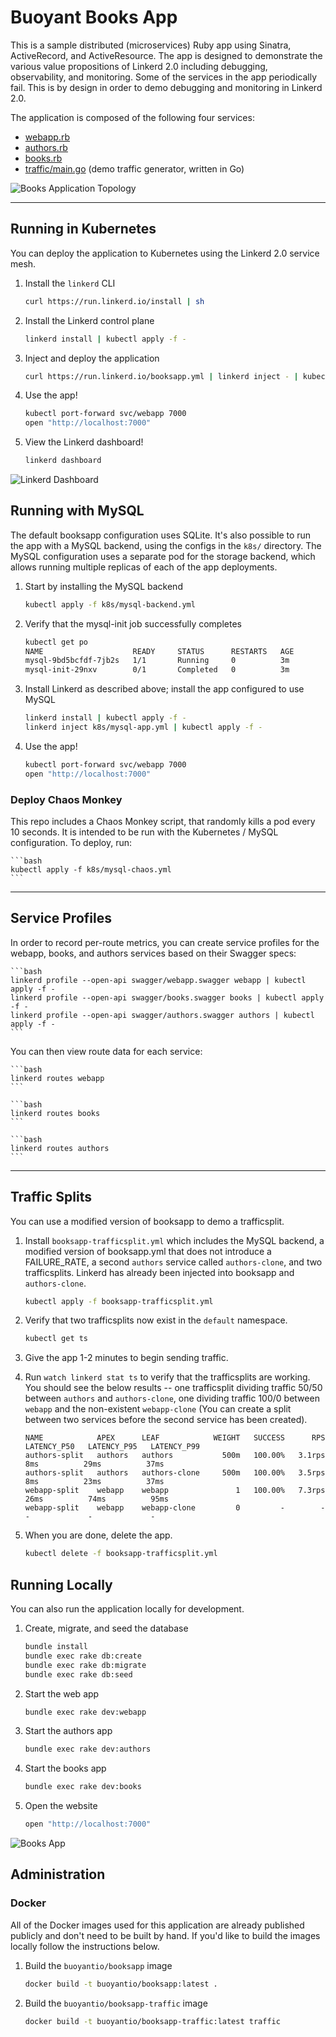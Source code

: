 # Buoyant Books App

This is a sample distributed (microservices) Ruby app using Sinatra,
ActiveRecord, and ActiveResource. The app is designed to demonstrate the various
value propositions of Linkerd 2.0 including debugging, observability, and
monitoring. Some of the services in the app periodically fail. This is by design
in order to demo debugging and monitoring in Linkerd 2.0.

The application is composed of the following four services:

* [webapp.rb](webapp.rb)
* [authors.rb](authors.rb)
* [books.rb](books.rb)
* [traffic/main.go](traffic/main.go) (demo traffic generator, written in Go)

![Books Application Topology](images/topo.png)

---

## Running in Kubernetes

You can deploy the application to Kubernetes using the Linkerd 2.0 service mesh.

1. Install the `linkerd` CLI

    ```bash
    curl https://run.linkerd.io/install | sh
    ```

2. Install the Linkerd control plane

    ```bash
    linkerd install | kubectl apply -f -
    ```

3. Inject and deploy the application

    ```bash
    curl https://run.linkerd.io/booksapp.yml | linkerd inject - | kubectl apply -f -
    ```

4. Use the app!

    ```bash
    kubectl port-forward svc/webapp 7000
    open "http://localhost:7000"
    ```

5. View the Linkerd dashboard!

    ```bash
    linkerd dashboard
    ```

![Linkerd Dashboard](images/dashboard.png)

## Running with MySQL

The default booksapp configuration uses SQLite. It's also possible to run the
app with a MySQL backend, using the configs in the `k8s/` directory. The MySQL
configuration uses a separate pod for the storage backend, which allows running
multiple replicas of each of the app deployments.

1. Start by installing the MySQL backend

    ```bash
    kubectl apply -f k8s/mysql-backend.yml
    ```

2. Verify that the mysql-init job successfully completes

    ```bash
    kubectl get po
    NAME                    READY     STATUS      RESTARTS   AGE
    mysql-9bd5bcfdf-7jb2s   1/1       Running     0          3m
    mysql-init-29nxv        0/1       Completed   0          3m
    ```

3. Install Linkerd as described above; install the app configured to use MySQL

    ```bash
    linkerd install | kubectl apply -f -
    linkerd inject k8s/mysql-app.yml | kubectl apply -f -
    ```

4. Use the app!

    ```bash
    kubectl port-forward svc/webapp 7000
    open "http://localhost:7000"
    ```


### Deploy Chaos Monkey

This repo includes a Chaos Monkey script, that randomly kills a pod every 10
seconds. It is intended to be run with the Kubernetes / MySQL configuration. To
deploy, run:

    ```bash
    kubectl apply -f k8s/mysql-chaos.yml
    ```

---

## Service Profiles

In order to record per-route metrics, you can create service profiles for the
webapp, books, and authors services based on their Swagger specs:

    ```bash
    linkerd profile --open-api swagger/webapp.swagger webapp | kubectl apply -f -
    linkerd profile --open-api swagger/books.swagger books | kubectl apply -f -
    linkerd profile --open-api swagger/authors.swagger authors | kubectl apply -f -
    ```

You can then view route data for each service:

    ```bash
    linkerd routes webapp
    ```

    ```bash
    linkerd routes books
    ```

    ```bash
    linkerd routes authors
    ```

---

## Traffic Splits

You can use a modified version of booksapp to demo a trafficsplit.

1. Install `booksapp-trafficsplit.yml` which includes the MySQL backend, a
   modified version of booksapp.yml that does not introduce a FAILURE_RATE, a
   second `authors` service called `authors-clone`, and two trafficsplits.
   Linkerd has already been injected into booksapp and `authors-clone`.

    ```bash
    kubectl apply -f booksapp-trafficsplit.yml
    ```

2. Verify that two trafficsplits now exist in the `default` namespace.

    ```bash
    kubectl get ts
    ```

3. Give the app 1-2 minutes to begin sending traffic.

4. Run `watch linkerd stat ts` to verify that the trafficsplits are working. You
   should see the below results -- one trafficsplit dividing traffic 50/50
   between `authors` and `authors-clone`, one dividing traffic 100/0 between
   `webapp` and the non-existent `webapp-clone` (You can create a split between
   two services before the second service has been created).

    ```
    NAME            APEX      LEAF            WEIGHT   SUCCESS      RPS   LATENCY_P50   LATENCY_P95   LATENCY_P99
    authors-split   authors   authors           500m   100.00%   3.1rps           8ms          29ms          37ms
    authors-split   authors   authors-clone     500m   100.00%   3.5rps           8ms          23ms          37ms
    webapp-split    webapp    webapp               1   100.00%   7.3rps          26ms          74ms          95ms
    webapp-split    webapp    webapp-clone         0         -        -             -             -             -
    ```

5. When you are done, delete the app.

    ```bash
    kubectl delete -f booksapp-trafficsplit.yml
    ```

## Running Locally

You can also run the application locally for development.

1. Create, migrate, and seed the database

    ```bash
    bundle install
    bundle exec rake db:create
    bundle exec rake db:migrate
    bundle exec rake db:seed
    ```

2. Start the web app

    ```bash
    bundle exec rake dev:webapp
    ```

3. Start the authors app

    ```bash
    bundle exec rake dev:authors
    ```

4. Start the books app

    ```bash
    bundle exec rake dev:books
    ```

5. Open the website

    ```bash
    open "http://localhost:7000"
    ```

![Books App](images/booksapp.png)

## Administration

### Docker

All of the Docker images used for this application are already published
publicly and don't need to be built by hand. If you'd like to build the images
locally follow the instructions below.

1. Build the `buoyantio/booksapp` image

    ```bash
    docker build -t buoyantio/booksapp:latest .
    ```

2. Build the `buoyantio/booksapp-traffic` image

    ```bash
    docker build -t buoyantio/booksapp-traffic:latest traffic
    ```
